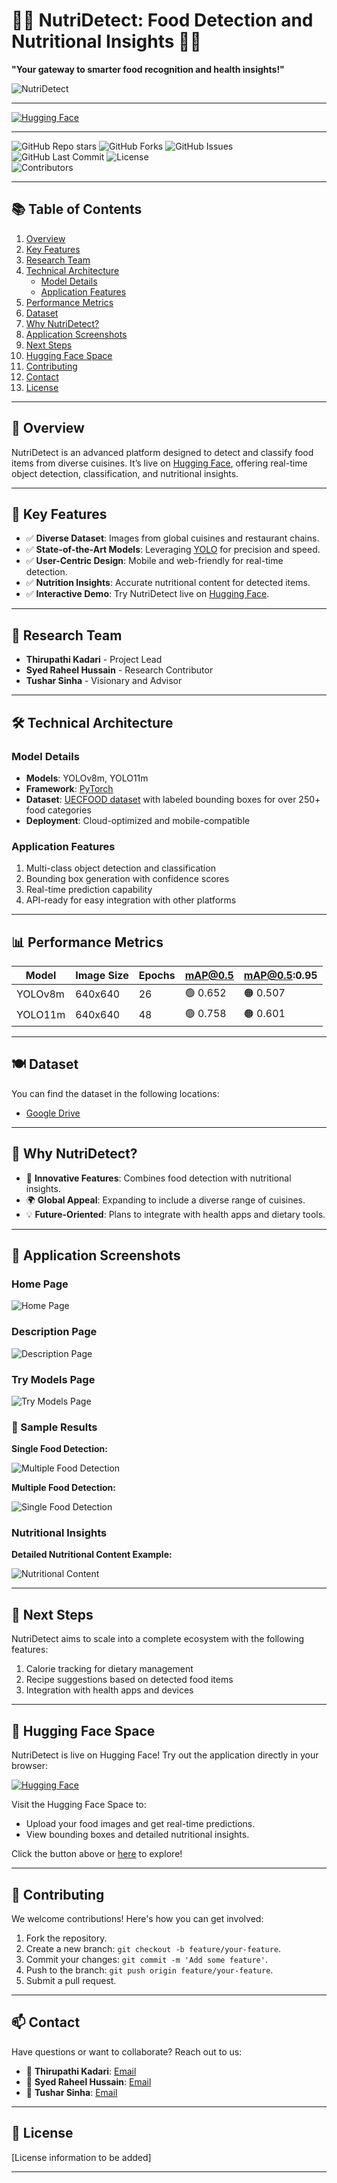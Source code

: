 # 🍔🍟 NutriDetect: Food Detection and Nutritional Insights 🍞🍕  
**"Your gateway to smarter food recognition and health insights!"**

<div>
  <img src="/Images/NutriDetect.png" alt="NutriDetect" />
</div>

---
[![Hugging Face](https://img.shields.io/badge/Hugging%20Face-NutriDetect-orange?style=for-the-badge&logo=huggingface)](https://huggingface.co/spaces/Thirupathi986/Nutridetect)

---

![GitHub Repo stars](https://img.shields.io/github/stars/Thirupathi-Kadari/Nutridetect?style=social)
![GitHub Forks](https://img.shields.io/github/forks/Thirupathi-Kadari/Nutridetect?style=social)
![GitHub Issues](https://img.shields.io/github/issues/Thirupathi-Kadari/Nutridetect)
![GitHub Last Commit](https://img.shields.io/github/last-commit/Thirupathi-Kadari/Nutridetect)
![License](https://img.shields.io/badge/license-MIT-blue.svg)  
![Contributors](https://img.shields.io/github/contributors/Thirupathi-Kadari/NutriDetect) 

---

## 📚 Table of Contents
1. [Overview](#-overview)
2. [Key Features](#-key-features)
3. [Research Team](#-research-team)
4. [Technical Architecture](#-technical-architecture)
    - [Model Details](#model-details)
    - [Application Features](#application-features)
5. [Performance Metrics](#-performance-metrics)
6. [Dataset](#-dataset)
7. [Why NutriDetect?](#-why-nutridetect)
8. [Application Screenshots](#-application-screenshots)
9. [Next Steps](#-next-steps)
10. [Hugging Face Space](#-hugging-face-space)
11. [Contributing](#-contributing)
12. [Contact](#-contact)
13. [License](#-license)

---

## 🍴 Overview  
NutriDetect is an advanced platform designed to detect and classify food items from diverse cuisines. It’s live on [Hugging Face](https://huggingface.co/spaces/Thirupathi986/Nutridetect), offering real-time object detection, classification, and nutritional insights.

---

## 🔬 Key Features  
- ✅ **Diverse Dataset**: Images from global cuisines and restaurant chains.  
- ✅ **State-of-the-Art Models**: Leveraging [YOLO](https://docs.ultralytics.com/) for precision and speed.  
- ✅ **User-Centric Design**: Mobile and web-friendly for real-time detection.  
- ✅ **Nutrition Insights**: Accurate nutritional content for detected items.
-  ✅ **Interactive Demo**: Try NutriDetect live on [Hugging Face](https://huggingface.co/spaces/Thirupathi986/Nutridetect). 

---

## 👥 Research Team  
- **Thirupathi Kadari** - Project Lead  
- **Syed Raheel Hussain** - Research Contributor  
- **Tushar Sinha** - Visionary and Advisor  

---

## 🛠 Technical Architecture  

### Model Details  
- **Models**: YOLOv8m, YOLO11m  
- **Framework**: [PyTorch](https://pytorch.org/)  
- **Dataset**: [UECFOOD dataset](https://drive.google.com/drive/folders/14rJclN97hZqe6bmGkTjnvPaDBBIF4v5w) with labeled bounding boxes for over 250+ food categories  
- **Deployment**: Cloud-optimized and mobile-compatible  

### Application Features  
1. Multi-class object detection and classification  
2. Bounding box generation with confidence scores  
3. Real-time prediction capability  
4. API-ready for easy integration with other platforms  

---

## 📊 Performance Metrics  

| Model    | Image Size | Epochs | **mAP@0.5** | **mAP@0.5:0.95** |
|----------|------------|--------|-------------|------------------|
| YOLOv8m  | 640x640    | 26     | 🟢 0.652    | 🟠 0.507         |
| YOLO11m  | 640x640    | 48     | 🟢 0.758    | 🟠 0.601         |

---

## 🍽 Dataset  
You can find the dataset in the following locations:  
- [Google Drive](https://drive.google.com/drive/folders/14rJclN97hZqe6bmGkTjnvPaDBBIF4v5w)

---

## 🤔 Why NutriDetect?  
- 🌟 **Innovative Features**: Combines food detection with nutritional insights.  
- 🌍 **Global Appeal**: Expanding to include a diverse range of cuisines.  
- 💡 **Future-Oriented**: Plans to integrate with health apps and dietary tools.  

---

## 📱 Application Screenshots  

### Home Page  
<div>
  <img src="./Images/Home_page.png" alt="Home Page" >
</div>

### Description Page  
<div>
  <img src="./Images/Description_page.png" alt="Description Page" >
</div>

### Try Models Page  
<div>
  <img src="./Images/Try_models.png" alt="Try Models Page" >
</div>

### 🍔 Sample Results  

**Single Food Detection:**  
<div>
  <img src="./Images/Prediction_2.png" alt="Multiple Food Detection" >
  
</div>

**Multiple Food Detection:**  
<div>
  <img src="./Images/Prediction_1.png" alt="Single Food Detection" >
</div>

### Nutritional Insights  
**Detailed Nutritional Content Example:**  
<div>
  <img src="./Images/Nutritional_content.png" alt="Nutritional Content">
</div>

---

## 🔗 Next Steps  
NutriDetect aims to scale into a complete ecosystem with the following features:  
1. Calorie tracking for dietary management  
2. Recipe suggestions based on detected food items  
3. Integration with health apps and devices  

---
## 🤗 Hugging Face Space  

NutriDetect is live on Hugging Face! Try out the application directly in your browser:  

[![Hugging Face](https://img.shields.io/badge/Hugging%20Face-NutriDetect-orange?style=for-the-badge&logo=huggingface)](https://huggingface.co/spaces/Thirupathi986/Nutridetect)  

Visit the Hugging Face Space to:  
- Upload your food images and get real-time predictions.  
- View bounding boxes and detailed nutritional insights.  

Click the button above or [here](https://huggingface.co/spaces/Thirupathi986/Nutridetect) to explore!  

---

## 🤝 Contributing  
We welcome contributions! Here's how you can get involved:  
1. Fork the repository.  
2. Create a new branch: `git checkout -b feature/your-feature`.  
3. Commit your changes: `git commit -m 'Add some feature'`.  
4. Push to the branch: `git push origin feature/your-feature`.  
5. Submit a pull request.  

---

## 📫 Contact  
Have questions or want to collaborate? Reach out to us:  
- 📧 **Thirupathi Kadari**: [Email](mailto:thirupathi.kadari986@gmail.com)  
- 📧 **Syed Raheel Hussain**: [Email](mailto:Sayedraheel1995@gmail.com)  
- 📧 **Tushar Sinha**: [Email](mailto:tsr@justsync.ai)  

---

## 📃 License  
[License information to be added]  

---
